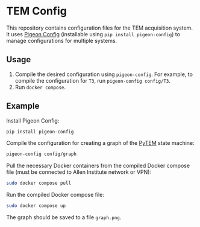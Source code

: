 # TEM Config

This repository contains configuration files for the TEM acquisition system. It uses [Pigeon Config](https://pypi.org/project/pigeon-config/) (installable using `pip install pigeon-config`) to manage configurations for multiple systems.

## Usage

1. Compile the desired configuration using `pigeon-config`. For example, to compile the configuration for `T3`, run `pigeon-config config/T3`.
2. Run `docker compose`.

## Example

Install Pigeon Config:

```bash
pip install pigeon-config
```

Compile the configuration for creating a graph of the [PyTEM](https://github.com/AllenInstitute/PyTEM) state machine:

```bash
pigeon-config config/graph
```

Pull the necessary Docker containers from the compiled Docker compose file (must be connected to Allen Institute network or VPN):

```bash
sudo docker compose pull
```

Run the compiled Docker compose file:

```bash
sudo docker compose up
```

The graph should be saved to a file `graph.png`.
